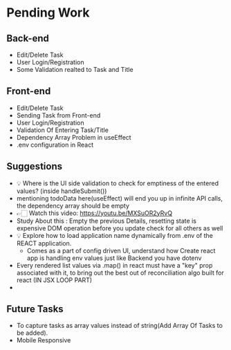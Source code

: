 # Pending Work

## Back-end

- Edit/Delete Task
- User Login/Registration
- Some Validation realted to Task and Title

## Front-end

- Edit/Delete Task
- Sending Task from Front-end
- User Login/Registration
- Validation Of Entering Task/Title
- Dependency Array Problem in useEffect
- .env configuration in React

## Suggestions

- 💡 Where is the UI side validation to check for emptiness of the entered values? (inside handleSubmit())
- mentioning todoData here(useEffect) will end you up in infinite API calls, the dependency array should be empty
- 👉🏻 Watch this video: https://youtu.be/MXSuOR2yRvQ
- Study About this : Empty the previous Details, resetting state is expensive DOM operation before you update check for all others as well
- 💡 Explore how to load application name dynamically from .env of the REACT application.
  - Comes as a part of config driven UI, understand how Create react app is handling env values just
    like Backend you have dotenv
- Every rendered list values via .map() in react must have a "key" prop associated with it, to bring out the best out of reconciliation algo built for react (IN JSX LOOP PART)
-

## Future Tasks

- To capture tasks as array values instead of string(Add Array Of Tasks to be added).
- Mobile Responsive
